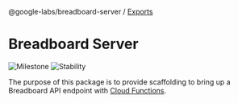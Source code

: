 @google-labs/breadboard-server / [Exports](modules.md)

# Breadboard Server

![Milestone](https://img.shields.io/badge/milestone-M0-red) ![Stability](https://img.shields.io/badge/stability-wip-green)

The purpose of this package is to provide scaffolding to bring up a Breadboard API endpoint with [Cloud Functions](https://cloud.google.com/functions).
